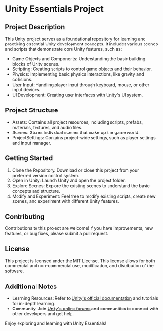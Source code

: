 # Unity Essentials Project

## Project Description

This Unity project serves as a foundational repository for learning and practicing essential Unity development concepts. It includes various scenes and scripts that demonstrate core Unity features, such as:

- Game Objects and Components: Understanding the basic building blocks of Unity scenes.
- Scripting: Creating scripts to control game objects and their behavior.
- Physics: Implementing basic physics interactions, like gravity and collisions.
- User Input: Handling player input through keyboard, mouse, or other input devices.
- UI Development: Creating user interfaces with Unity's UI system.

## Project Structure

- Assets: Contains all project resources, including scripts, prefabs, materials, textures, and audio files.
- Scenes: Stores individual scenes that make up the game world.
- ProjectSettings: Contains project-wide settings, such as player settings and input manager.

## Getting Started

1. Clone the Repository: Download or clone this project from your preferred version control system.
2. Open in Unity: Launch Unity and open the project folder.
3. Explore Scenes: Explore the existing scenes to understand the basic concepts and structure.
4. Modify and Experiment: Feel free to modify existing scripts, create new scenes, and experiment with different Unity features.

## Contributing

Contributions to this project are welcome! If you have improvements, new features, or bug fixes, please submit a pull request.

## License

This project is licensed under the MIT License. This license allows for both commercial and non-commercial use, modification, and distribution of the software.

## Additional Notes

- Learning Resources: Refer to [Unity's official documentation](https://docs.unity3d.com/Manual/index.html) and tutorials for in-depth learning.
- Community: Join [Unity's online forums](https://forum.unity.com/) and communities to connect with other developers and get help.

Enjoy exploring and learning with Unity Essentials!
